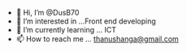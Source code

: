 - 👋 Hi, I’m @DusB70
- 👀 I’m interested in ...Front end developing
- 🌱 I’m currently learning ... ICT 
- 📫 How to reach me ... thanushanga@gmail.com

